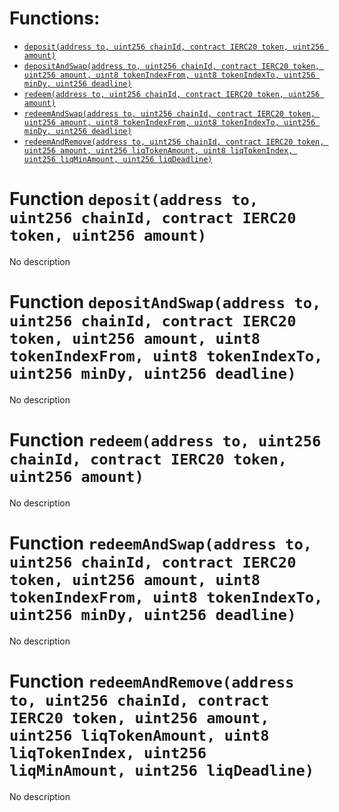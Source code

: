 


# Functions:
- [`deposit(address to, uint256 chainId, contract IERC20 token, uint256 amount)`](#ISynapseBridge-deposit-address-uint256-contract-IERC20-uint256-)
- [`depositAndSwap(address to, uint256 chainId, contract IERC20 token, uint256 amount, uint8 tokenIndexFrom, uint8 tokenIndexTo, uint256 minDy, uint256 deadline)`](#ISynapseBridge-depositAndSwap-address-uint256-contract-IERC20-uint256-uint8-uint8-uint256-uint256-)
- [`redeem(address to, uint256 chainId, contract IERC20 token, uint256 amount)`](#ISynapseBridge-redeem-address-uint256-contract-IERC20-uint256-)
- [`redeemAndSwap(address to, uint256 chainId, contract IERC20 token, uint256 amount, uint8 tokenIndexFrom, uint8 tokenIndexTo, uint256 minDy, uint256 deadline)`](#ISynapseBridge-redeemAndSwap-address-uint256-contract-IERC20-uint256-uint8-uint8-uint256-uint256-)
- [`redeemAndRemove(address to, uint256 chainId, contract IERC20 token, uint256 amount, uint256 liqTokenAmount, uint8 liqTokenIndex, uint256 liqMinAmount, uint256 liqDeadline)`](#ISynapseBridge-redeemAndRemove-address-uint256-contract-IERC20-uint256-uint256-uint8-uint256-uint256-)


# <a id="ISynapseBridge-deposit-address-uint256-contract-IERC20-uint256-"></a> Function `deposit(address to, uint256 chainId, contract IERC20 token, uint256 amount)`
No description
# <a id="ISynapseBridge-depositAndSwap-address-uint256-contract-IERC20-uint256-uint8-uint8-uint256-uint256-"></a> Function `depositAndSwap(address to, uint256 chainId, contract IERC20 token, uint256 amount, uint8 tokenIndexFrom, uint8 tokenIndexTo, uint256 minDy, uint256 deadline)`
No description
# <a id="ISynapseBridge-redeem-address-uint256-contract-IERC20-uint256-"></a> Function `redeem(address to, uint256 chainId, contract IERC20 token, uint256 amount)`
No description
# <a id="ISynapseBridge-redeemAndSwap-address-uint256-contract-IERC20-uint256-uint8-uint8-uint256-uint256-"></a> Function `redeemAndSwap(address to, uint256 chainId, contract IERC20 token, uint256 amount, uint8 tokenIndexFrom, uint8 tokenIndexTo, uint256 minDy, uint256 deadline)`
No description
# <a id="ISynapseBridge-redeemAndRemove-address-uint256-contract-IERC20-uint256-uint256-uint8-uint256-uint256-"></a> Function `redeemAndRemove(address to, uint256 chainId, contract IERC20 token, uint256 amount, uint256 liqTokenAmount, uint8 liqTokenIndex, uint256 liqMinAmount, uint256 liqDeadline)`
No description

